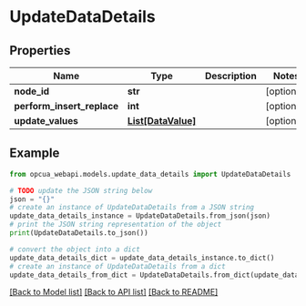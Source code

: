 # UpdateDataDetails


## Properties

Name | Type | Description | Notes
------------ | ------------- | ------------- | -------------
**node_id** | **str** |  | [optional] 
**perform_insert_replace** | **int** |  | [optional] 
**update_values** | [**List[DataValue]**](DataValue.md) |  | [optional] 

## Example

```python
from opcua_webapi.models.update_data_details import UpdateDataDetails

# TODO update the JSON string below
json = "{}"
# create an instance of UpdateDataDetails from a JSON string
update_data_details_instance = UpdateDataDetails.from_json(json)
# print the JSON string representation of the object
print(UpdateDataDetails.to_json())

# convert the object into a dict
update_data_details_dict = update_data_details_instance.to_dict()
# create an instance of UpdateDataDetails from a dict
update_data_details_from_dict = UpdateDataDetails.from_dict(update_data_details_dict)
```
[[Back to Model list]](../README.md#documentation-for-models) [[Back to API list]](../README.md#documentation-for-api-endpoints) [[Back to README]](../README.md)


